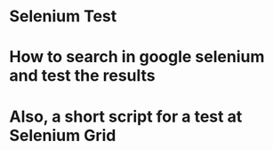 Selenium Test
=======
# How to search in google selenium and test the results
# Also, a short script for a test at Selenium Grid
 
